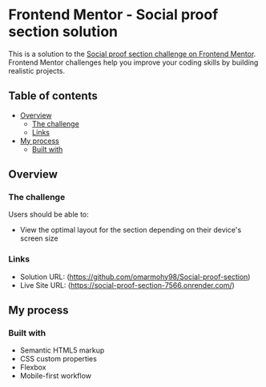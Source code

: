 # Frontend Mentor - Social proof section solution

This is a solution to the [Social proof section challenge on Frontend Mentor](https://www.frontendmentor.io/challenges/social-proof-section-6e0qTv_bA). Frontend Mentor challenges help you improve your coding skills by building realistic projects. 

## Table of contents

- [Overview](#overview)
  - [The challenge](#the-challenge)
  - [Links](#links)
- [My process](#my-process)
  - [Built with](#built-with)

## Overview

### The challenge

Users should be able to:

- View the optimal layout for the section depending on their device's screen size


### Links

- Solution URL: (https://github.com/omarmohy98/Social-proof-section)
- Live Site URL: (https://social-proof-section-7566.onrender.com/)

## My process

### Built with

- Semantic HTML5 markup
- CSS custom properties
- Flexbox
- Mobile-first workflow
